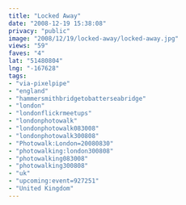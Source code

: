```yaml
---
title: "Locked Away"
date: "2008-12-19 15:38:08"
privacy: "public"
image: "2008/12/19/locked-away/locked-away.jpg"
views: "59"
faves: "4"
lat: "51480804"
lng: "-167628"
tags:
- "via-pixelpipe"
- "england"
- "hammersmithbridgetobatterseabridge"
- "london"
- "londonflickrmeetups"
- "londonphotowalk"
- "londonphotowalk083008"
- "londonphotowalk300808"
- "Photowalk:London=20080830"
- "photowalking:london300808"
- "photowalking083008"
- "photowalking300808"
- "uk"
- "upcoming:event=927251"
- "United Kingdom"
---
```

<a href="/photos/2008/12/19/locked-away"></a>
